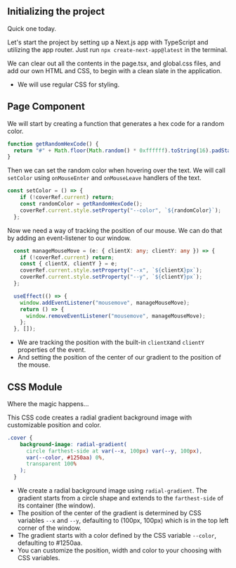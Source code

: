 ## Initializing the project

Quick one today.

Let's start the project by setting up a Next.js app with TypeScript and utilizing the app router. Just run `npx create-next-app@latest` in the terminal. 

We can clear out all the contents in the page.tsx, and global.css files, and add our own HTML and CSS, to begin with a clean slate in the application.

 - We will use regular CSS for styling.

## Page Component

We will start by creating a function that generates a hex code for a random color.

```typescript
function getRandomHexCode() {
  return "#" + Math.floor(Math.random() * 0xffffff).toString(16).padStart(6, "0");
}
```

Then we can set the random color when hovering over the text. We will call `setColor` using `onMouseEnter` and `onMouseLeave` handlers of the text.

```typescript
const setColor = () => {
    if (!coverRef.current) return;
    const randomColor = getRandomHexCode();
    coverRef.current.style.setProperty("--color", `${randomColor}`);
  };
```

Now we need a way of tracking the position of our mouse. We can do that by adding an event-listener to our window.  

```typescript
  const manageMouseMove = (e: { clientX: any; clientY: any }) => {
    if (!coverRef.current) return;
    const { clientX, clientY } = e;
    coverRef.current.style.setProperty("--x", `${clientX}px`);
    coverRef.current.style.setProperty("--y", `${clientY}px`);
  };

  useEffect(() => {
    window.addEventListener("mousemove", manageMouseMove);
    return () => {
      window.removeEventListener("mousemove", manageMouseMove);
    };
  }, []);
```
- We are tracking the position with the built-in `clientX`and `clientY` properties of the event.
- And setting the position of the center of our gradient to the position of the mouse.

## CSS Module

Where the magic happens...

This CSS code creates a radial gradient background image with customizable position and color.

```css
.cover {
    background-image: radial-gradient(
      circle farthest-side at var(--x, 100px) var(--y, 100px),
      var(--color, #1250aa) 0%,
      transparent 100%
    );
  }
```

- We create a radial background image using `radial-gradient`. The gradient starts from a circle shape and extends to the `farthest-side` of its container (the window).
- The position of the center of the gradient is determined by CSS variables `--x` and `--y`, defaulting to (100px, 100px) which is in the top left corner of the window.
- The gradient starts with a color defined by the CSS variable `--color`, defaulting to #1250aa.
- You can customize the position, width and color to your choosing with CSS variables.
